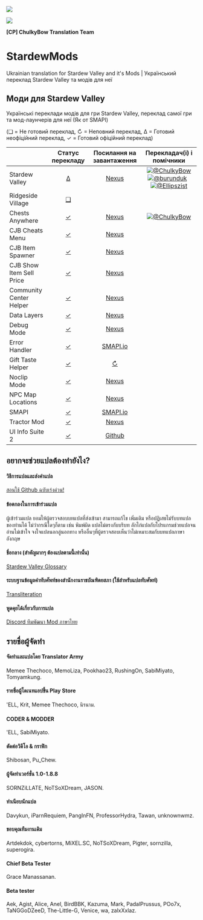 ![](https://cdn.discordapp.com/emojis/586947531586535425.gif?v=1)

![](https://cdn.akamai.steamstatic.com/steamcommunity/public/images/clans/11170746/3ef23c9138df24e797373b11d432bd6799fba0e7.png)

**[CP] ChulkyBow Translation Team**

# StardewMods
Ukrainian translation for Stardew Valley and it's Mods | Український переклад Stardew Valley та модів для неї

## Моди для Stardew Valley
Українські переклади модів для гри Stardew Valley, переклад самої гри та мод-лаунчерів для неї (Як от SMAPI)

(❑ = Не готовий переклад, ↻ = Неповний переклад, ∆ = Готовий неофіційний переклад, ✓ = Готовий офіційний переклад)

&nbsp;                            | Статус перекладу                                                    | Посилання на завантаження                                                                | Перекладач(і) і помічники
--------------------------------- | :------------------------------------------------------------: | :------------------------------------------------------------------------: | :-----------------------------------------------------------------------:
Stardew Valley                    | [∆](StardewValley/)                                            | [Nexus](https://www.nexusmods.com/stardewvalley/mods/)                     | [![@ChulkyBow](https://avatars.githubusercontent.com/u/83290351?v=4)](https://github.com/ChulkyBow) [![@burunduk](https://avatars.githubusercontent.com/u/912818?v=4)](https://github.com/burunduk)  [![@Ellipszist](https://avatars.githubusercontent.com/u/43781364?v=4)](https://github.com/Ellipszist)
Ridgeside Village                 | [❑](Ridgeside%20Village/)                                     |
Chests Anywhere                   | [✓](ChestsAnywhere/i18n/uk.json)                               | [Nexus](https://www.nexusmods.com/stardewvalley/mods/518)                  | [![@ChulkyBow](https://avatars.githubusercontent.com/u/62402134?s=36)](https://github.com/ChulkyBow)
CJB Cheats Menu                   | [✓](CJBCheatsMenu/i18n/uk.json)                                | [Nexus](https://www.nexusmods.com/stardewvalley/mods/4/)                   |
CJB Item Spawner                  | [✓](CJBItemSpawner/i18n/uk.json)                               | [Nexus](https://www.nexusmods.com/stardewvalley/mods/93)
CJB Show Item Sell Price          | [✓](CJBShowItemSellPrice/i18n/uk.json)                         | [Nexus](https://www.nexusmods.com/stardewvalley/mods/5)
Community Center Helper           | [✓](CommunityCenterHelper/i18n/uk.json)                        | [Nexus](https://www.nexusmods.com/stardewvalley/mods/6893)
Data Layers                       | [✓](DataLayers/i18n/uk.json)                                   | [Nexus](https://www.nexusmods.com/stardewvalley/mods/1691)
Debug Mode                        | [✓](DebugMode/i18n/uk.json)                                    | [Nexus](https://www.nexusmods.com/stardewvalley/mods/679)
Error Handler                     | [✓](ErrorHandler/i18n/uk.json)                                 | [SMAPI.io](https://smapi.io/)
Gift Taste Helper                 | [✓](GiftTasteHelper/i18n/uk.json)                              | [↻](https://github.com/tstaples/GiftTasteHelper/pull/)
Noclip Mode                       | [✓](NoclipMode/i18n/uk.json)                                   | [Nexus](https://www.nexusmods.com/stardewvalley/mods/3900)
NPC Map Locations                 | [✓](NPCMapLocations/i18n/uk.json)                              | [Nexus]()
SMAPI                             | [✓](smapi-internal/i18n/uk.json)                               | [SMAPI.io](https://smapi.io/)
Tractor Mod                       | [✓](TractorMod/i18n/uk.json)                                   | [Nexus](https://www.nexusmods.com/stardewvalley/mods/1401)
UI Info Suite 2                   | [✓](UIInfoSuite2/i18n/uk.json)                                 | [Github](https://github.com/Annosz/UIInfoSuite2/releases)

## อยากจะช่วยแปลต้องทำยังไง?

#### วิธีการแปลและส่งคำแปล
[สอนใช้ Github ฉบับเร่งด่วน!](https://www.youtube.com/watch?v=e39kzyoK-RQ)

#### ข้อตกลงในการเข้าร่วมแปล
ผู้เข้าร่วมแปล ยอมให้ผู้ตรวจสอบบทแปลที่ส่งเข้ามา สามารถแก้ไข เพิ่มเติม หรือปฏิเสธไม่รับบทแปลของท่านได้ ไม่ว่ากรณีใดๆก็ตาม เช่น พิมพ์ผิด แปลไม่ตรงกับบริบท ลักไก่แปลกับโปรแกรมช่วยแปลจนอ่านไม่เข้าใจ จงใจแปลนอกลู่นอกทาง หรืออื่นๆที่ผู้ตรวจสอบเห็นว่าไม่เหมาะสมกับบทแปลภาษาอังกฤษ

#### ชื่อกลาง (สำคัญมากๆ ต้องแปลตามนี้เท่านั้น)
[Stardew Valley Glossary](https://docs.google.com/spreadsheets/d/1DBdyvEI9XNAWEPpptKmIHfUj0gGdAFzyjHH9oR7U0Zc/edit?usp=sharing)

#### ระบบฐานข้อมูลคำทับศัพท์ของสำนักงานราชบัณฑิตยสภา (ใช้สำหรับแปลทับศัพท์)
[Transliteration](https://transliteration.orst.go.th)

#### พูดคุยได้เกี่ยวกับการแปล
[Discord ทีมพัฒนา Mod ภาษาไทย](https://discord.gg/7GaBeqm)

## รายชื่อผู้จัดทำ

#### จัดทำและแปลโดย Translator Army
Memee Thechoco, MemoLiza, Pookhao23, RushingOn, SabiMiyato, Tomyamkung.

#### รายชื่อผู้โดเนทแอปขึ้น Play Store
'ELL, Krit, Memee Thechoco, นิรนาม.

#### CODER & MODDER
'ELL, SabiMiyato.

#### ตัดต่อวิดีโอ & กราฟิก
Shibosan, Pu_Chew.

#### ผู้จัดทำเวอร์ชั่น 1.0-1.8.8
SORNZiLLATE, NoTSoXDream, JASON.

#### ทําเนียบนักแปล
Davykun, iParnRequiem, PangInFN, ProfessorHydra, Tawan, unknownwmz.

#### ขอบคุณทีมงานเดิม
Artdekdok, cybertorns, MiXEL.SC, NoTSoXDream, Pigter, sornzilla, superogira.

#### Chief Beta Tester
Grace Manassanan.

#### Beta tester
Aek, Agist, Alice, Anel, BirdBBK, Kazuma, Mark, PadalPrussus, POo7x, TaNGGoDZeeD, The-Little-G, Venice, wa, zalxXxlaz.
